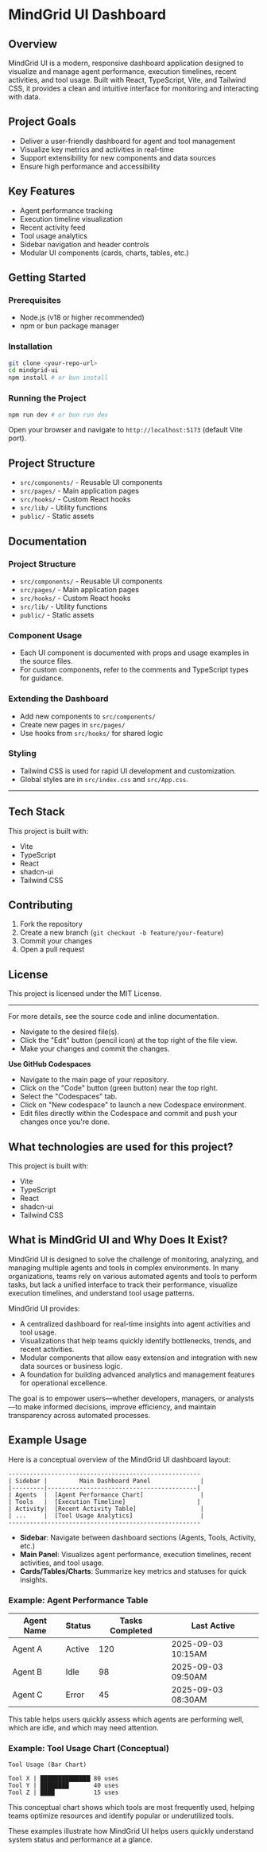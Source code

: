 # MindGrid UI Dashboard

## Overview

MindGrid UI is a modern, responsive dashboard application designed to visualize and manage agent performance, execution timelines, recent activities, and tool usage. Built with React, TypeScript, Vite, and Tailwind CSS, it provides a clean and intuitive interface for monitoring and interacting with data.

## Project Goals

- Deliver a user-friendly dashboard for agent and tool management
- Visualize key metrics and activities in real-time
- Support extensibility for new components and data sources
- Ensure high performance and accessibility

## Key Features

- Agent performance tracking
- Execution timeline visualization
- Recent activity feed
- Tool usage analytics
- Sidebar navigation and header controls
- Modular UI components (cards, charts, tables, etc.)

## Getting Started

### Prerequisites

- Node.js (v18 or higher recommended)
- npm or bun package manager

### Installation

```bash
git clone <your-repo-url>
cd mindgrid-ui
npm install # or bun install
```

### Running the Project

```bash
npm run dev # or bun run dev
```

Open your browser and navigate to `http://localhost:5173` (default Vite port).

## Project Structure

- `src/components/` - Reusable UI components
- `src/pages/` - Main application pages
- `src/hooks/` - Custom React hooks
- `src/lib/` - Utility functions
- `public/` - Static assets

## Documentation

### Project Structure

- `src/components/` - Reusable UI components
- `src/pages/` - Main application pages
- `src/hooks/` - Custom React hooks
- `src/lib/` - Utility functions
- `public/` - Static assets

### Component Usage

- Each UI component is documented with props and usage examples in the source files.
- For custom components, refer to the comments and TypeScript types for guidance.

### Extending the Dashboard

- Add new components to `src/components/`
- Create new pages in `src/pages/`
- Use hooks from `src/hooks/` for shared logic

### Styling

- Tailwind CSS is used for rapid UI development and customization.
- Global styles are in `src/index.css` and `src/App.css`.

---

## Tech Stack

This project is built with:

- Vite
- TypeScript
- React
- shadcn-ui
- Tailwind CSS

## Contributing

1. Fork the repository
2. Create a new branch (`git checkout -b feature/your-feature`)
3. Commit your changes
4. Open a pull request

## License

This project is licensed under the MIT License.

---

For more details, see the source code and inline documentation.

- Navigate to the desired file(s).
- Click the "Edit" button (pencil icon) at the top right of the file view.
- Make your changes and commit the changes.

**Use GitHub Codespaces**

- Navigate to the main page of your repository.
- Click on the "Code" button (green button) near the top right.
- Select the "Codespaces" tab.
- Click on "New codespace" to launch a new Codespace environment.
- Edit files directly within the Codespace and commit and push your changes once you're done.

## What technologies are used for this project?

This project is built with:

- Vite
- TypeScript
- React
- shadcn-ui
- Tailwind CSS

## What is MindGrid UI and Why Does It Exist?

MindGrid UI is designed to solve the challenge of monitoring, analyzing, and managing multiple agents and tools in complex environments. In many organizations, teams rely on various automated agents and tools to perform tasks, but lack a unified interface to track their performance, visualize execution timelines, and understand tool usage patterns.

MindGrid UI provides:

- A centralized dashboard for real-time insights into agent activities and tool usage.
- Visualizations that help teams quickly identify bottlenecks, trends, and recent activities.
- Modular components that allow easy extension and integration with new data sources or business logic.
- A foundation for building advanced analytics and management features for operational excellence.

The goal is to empower users—whether developers, managers, or analysts—to make informed decisions, improve efficiency, and maintain transparency across automated processes.

## Example Usage

Here is a conceptual overview of the MindGrid UI dashboard layout:

```
------------------------------------------------------
| Sidebar |         Main Dashboard Panel              |
|---------|------------------------------------------|
| Agents  |  [Agent Performance Chart]                |
| Tools   |  [Execution Timeline]                    |
| Activity|  [Recent Activity Table]                  |
| ...     |  [Tool Usage Analytics]                   |
------------------------------------------------------
```

- **Sidebar**: Navigate between dashboard sections (Agents, Tools, Activity, etc.)
- **Main Panel**: Visualizes agent performance, execution timelines, recent activities, and tool usage.
- **Cards/Tables/Charts**: Summarize key metrics and statuses for quick insights.

### Example: Agent Performance Table

| Agent Name | Status | Tasks Completed | Last Active        |
| ---------- | ------ | --------------- | ------------------ |
| Agent A    | Active | 120             | 2025-09-03 10:15AM |
| Agent B    | Idle   | 98              | 2025-09-03 09:50AM |
| Agent C    | Error  | 45              | 2025-09-03 08:30AM |

This table helps users quickly assess which agents are performing well, which are idle, and which may need attention.

### Example: Tool Usage Chart (Conceptual)

```
Tool Usage (Bar Chart)

Tool X | ██████████████ 80 uses
Tool Y | ████████       40 uses
Tool Z | ████           15 uses
```

This conceptual chart shows which tools are most frequently used, helping teams optimize resources and identify popular or underutilized tools.

These examples illustrate how MindGrid UI helps users quickly understand system status and performance at a glance.
